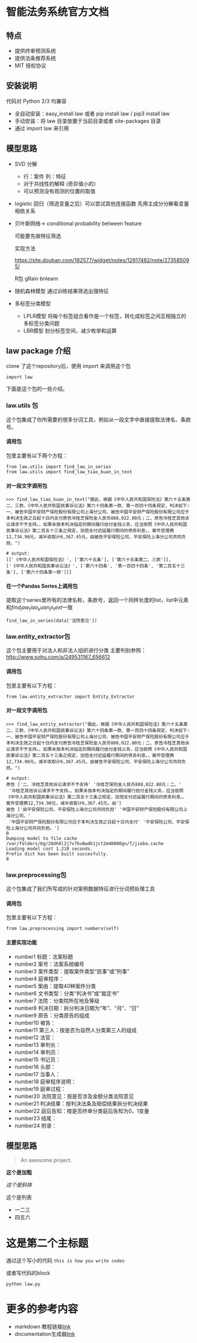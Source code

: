 # 智能法务系统官方文档

## 特点
- 提供终审预测系统
- 提供法条推荐系统
- MIT 授权协议

## 安装说明
代码对 Python 2/3 均兼容
- 全自动安装：easy_install law 或者 pip install law / pip3 install law
- 手动安装：将 law 目录放置于当前目录或者 site-packages 目录
- 通过 import law 来引用

## 模型思路

- SVD 分解
  - 行：案件 列：特征
  - 对于共线性的解释 (奇异值小的）
  - 可以预测没有观测的位置的取值

- logistic 回归（筛选变量之后）可以尝试其他连接函数
  先用主成分分解看变量相依关系

- 贝叶斯网络-> conditional probability between feature

  可能要先做特征筛选

  实现方法

   https://site.douban.com/182577/widget/notes/12817482/note/273585095/

  R包 gRain bnlearn
  
 - 随机森林模型
   通过训练结果筛选出强特征
 
 - 多标签分类模型
   - LPLR模型
     将每个标签组合看作是一个标签，转化成标签之间互相独立的多标签分类问题
   - LBR模型
     划分标签空间，减少枚举和运算
 

## law package 介绍

clone 了这个repository后，使用 import 来调用这个包
~~~
import law
~~~

下面是这个包的一些介绍。

### law.utils 包

这个包集成了你所需要的很多分词工具，例如从一段文字中直接提取法律名、条款号。

#### 调用包
包里主要有以下两个方程：
~~~
from law.utils import find_law_in_series
from law.utils import find_law_tiao_kuan_in_text
~~~

#### 对一段文字调用包
~~~
>>> find_law_tiao_kuan_in_text("据此，根据《中华人民共和国保险法》第六十五条第二、三款、《中华人民共和国民事诉讼法》第六十四条第一款、第一百四十四条规定，判决如下:一、被告中国平安财产保险股份有限公司上海分公司、被告中国平安财产保险股份有限公司应于本判决生效之日起十日内支付原告冷桂芝保险金人民币888,022.80元；二、原告冷桂芝其他诉讼请求不予支持。、如果未按本判决指定的期间履行给付金钱义务，应当依照《中华人民共和国民事诉讼法》第二百五十三条之规定，加倍支付迟延履行期间的债务利息。、案件受理费12,734.90元，减半收取计6,367.45元，由被告平安保险公司、平安保险上海分公司共同负担。")

# output:
[['《中华人民共和国保险法》', ['第六十五条'], ['第六十五条第二、三款']],
['《中华人民共和国民事诉讼法》', ['第六十四条', '第一百四十四条', '第二百五十三条'], ['第六十四条第一款']]]
~~~

#### 在一个Pandas Series上调用包
提取这个series里所有的法律名称，条款号，返回一个同样长度的list，list中元素和$find_law_tiao_kuan_in_text$一致
~~~
find_law_in_series(data['法院意见'])
~~~

### law.entity_extractor包

这个包主要用于对法人和非法人组织进行分类
主要判别参照：http://www.sohu.com/a/249531167_656612

#### 调用包
包里主要有以下方程：
~~~
from law.entity_extractor import Entity_Extractor
~~~

#### 对一段文字调用包
~~~
>>> find_law_entity_extractor("据此，根据《中华人民共和国保险法》第六十五条第二、三款、《中华人民共和国民事诉讼法》第六十四条第一款、第一百四十四条规定，判决如下:一、被告中国平安财产保险股份有限公司上海分公司、被告中国平安财产保险股份有限公司应于本判决生效之日起十日内支付原告冷桂芝保险金人民币888,022.80元；二、原告冷桂芝其他诉讼请求不予支持。、如果未按本判决指定的期间履行给付金钱义务，应当依照《中华人民共和国民事诉讼法》第二百五十三条之规定，加倍支付迟延履行期间的债务利息。、案件受理费12,734.90元，减半收取计6,367.45元，由被告平安保险公司、平安保险上海分公司共同负担。")

# output:
原告 ['二、冷桂芝其他诉讼请求不予支持' '冷桂芝保险金人民币888,022.80元；二、'
 '冷桂芝其他诉讼请求不予支持。、如果未按本判决指定的期间履行给付金钱义务，应当依照《中华人民共和国民事诉讼法》第二百五十三条之规定，加倍支付迟延履行期间的债务利息。、案件受理费12,734.90元，减半收取计6,367.45元，由']
被告 ['由平安保险公司、平安保险上海分公司共同负担' '中国平安财产保险股份有限公司上海分公司、'
 '中国平安财产保险股份有限公司应于本判决生效之日起十日内支付' '平安保险公司、平安保险上海分公司共同负担。']
0
Dumping model to file cache /var/folders/6g/28dh6l2j7v7bv8wdk1jct2m40000gn/T/jieba.cache
Loading model cost 1.210 seconds.
Prefix dict has been built succesfully.
0
~~~

### law.preprocessing包

这个包集成了我们所写成的针对案例数据特征进行分词预处理工具

#### 调用包
包里主要有以下方程：
~~~
from law.preprocessing import numberx(self)
~~~

#### 主要实现功能
- number1 标题：法案标题
- number2 案号：法案系统编号
- number3 案件类型：提取案件类型“民事”或“刑事”
- number4 庭审程序：
- number5 案由：提取40种案件分类
- number6 文书类型：分类“判决书”或“裁定书”
- number7 法院：分类院所在地及等级
- number8 判决日期：拆分判决日期为“年”、“月”、“日”
- number9 原告：分类原告的组成
- number10 被告：
- number11 第三人：按是否为自然人分类第三人的组成
- number12 法官：
- number13 审判长：
- number14 审判员：
- number15 书记员：
- number16 头部：
- number17 当事人：
- number18 庭审程序说明：
- number19 庭审过程：
- number20 法院意见：按是否涉及金额分类法院意见
- number21 判决结果：按判决法条及赔偿结果拆分判决结果
- number22 庭后告知：按是否终审分类庭后告知为0，1变量
- number23 结尾：
- number24 附录：




## 模型思路
> An awesome project.

**这个是加粗**

*这个是斜体*

这个是列表
* 一二三
* 四五六

# 这是第二个主标题

通过这个写小的代码
`this is how you write codes`

或者写代码的block
~~~
python law.py

~~~

# 更多的参考内容

- markdown 教程链接[link](https://en.support.wordpress.com/markdown-quick-reference/)
- documentation生成器[link](https://docsify.js.org/#/quickstart)
